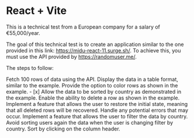 # React + Vite

This is a technical test from a European company for a salary of €55,000/year.

The goal of this technical test is to create an application similar to the one provided in this link: https://midu-react-11.surge.sh/. To achieve this, you must use the API provided by https://randomuser.me/.

The steps to follow:

  Fetch 100 rows of data using the API.
  Display the data in a table format, similar to the example.
  Provide the option to color rows as shown in the example. - [x] Allow the data to be sorted by country as demonstrated in the example.
  Enable the ability to delete a row as shown in the example.
  Implement a feature that allows the user to restore the initial state, meaning that all deleted rows will be recovered.
  Handle any potential errors that may occur.
  Implement a feature that allows the user to filter the data by country.
  Avoid sorting users again the data when the user is changing filter by country.
  Sort by clicking on the column header.
